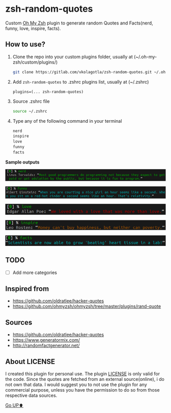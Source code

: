 # zsh-random-quotes

Custom [Oh My Zsh](https://github.com/ohmyzsh/ohmyzsh) plugin to generate random Quotes and Facts(nerd, funny, love, inspire, facts).

## How to use?

1. Clone the repo into your custom plugins folder, usually at (~/.oh-my-zsh/custom/plugins/)

   ```bash
   git clone https://gitlab.com/vkolagotla/zsh-random-quotes.git ~/.oh-my-zsh/custom/plugins/zsh-random-quotes
   ```

2. Add `zsh-random-quotes` to .zshrc plugins list, usually at (~/.zshrc)

   ```
   plugins=(... zsh-random-quotes)
   ```

3. Source .zshrc file

   ```bash
   source ~/.zshrc
   ```
   
4. Type any of the following command in your terminal

   ```bash
   nerd 
   inspire
   love
   funny
   facts
   ```

**Sample outputs**

![Sample images](static/nerd.png)

![Sample images](static/funny.png)

![Sample images](static/love.png)

![Sample images](static/inspire.png)

![Sample images](static/facts.png)

## TODO

- [ ] Add more categories

## Inspired from

* https://github.com/oldratlee/hacker-quotes
* https://github.com/ohmyzsh/ohmyzsh/tree/master/plugins/rand-quote

## Sources

* https://github.com/oldratlee/hacker-quotes
* https://www.generatormix.com/
* http://randomfactgenerator.net/

## About LICENSE

I created this plugin for personal use. The plugin [LICENSE](LICENSE) is only valid for the code. Since the quotes are fetched from an external source(online), i do not own that data. I would suggest you to not use the plugin for any commercial purpose, unless you have the permission to do so from those respective data sources.

[Go UP⬆️](#zsh-random-quotes)